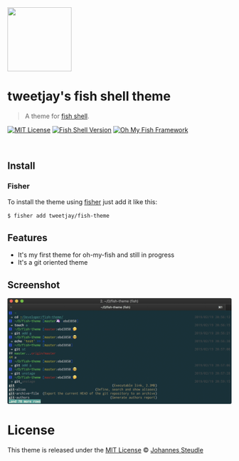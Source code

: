 <img src="https://cdn.rawgit.com/oh-my-fish/oh-my-fish/e4f1c2e0219a17e2c748b824004c8d0b38055c16/docs/logo.svg" align="center" width="144px" height="144px"/>

# tweetjay's fish shell theme

> A theme for [fish shell][fish-shell-link].

[![MIT License](https://img.shields.io/badge/license-MIT-007EC7.svg?style=flat-square)](/LICENSE)
[![Fish Shell Version](https://img.shields.io/badge/fish-v2.2.0-007EC7.svg?style=flat-square)](https://fishshell.com)
[![Oh My Fish Framework](https://img.shields.io/badge/Oh%20My%20Fish-Framework-007EC7.svg?style=flat-square)](https://www.github.com/oh-my-fish/oh-my-fish)

<br/>

## Install

### Fisher

To install the theme using [fisher](https://github.com/jorgebucaran/fisher) just add it like this:

```bash
$ fisher add tweetjay/fish-theme
```

## Features

- It's my first theme for oh-my-fish and still in progress
- It's a git oriented theme

## Screenshot

![screenshot](screenshots/fish-theme.png)

# License

This theme is released under the [MIT License][mit-license]
© [Johannes Steudle][author]

[mit-license]:    https://opensource.org/licenses/MIT
[author]:         https://github.com/tweetjay
[fish-shell-link]:       https://fishshell.com/
[license-badge]:  https://img.shields.io/badge/license-MIT-007EC7.svg?style=flat-square
